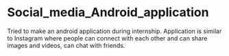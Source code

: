 # Social_media_Android_application
Tried to make an android application during internship. Application is similar to Instagram where people can connect with each other and can share images and videos, can chat with friends.
